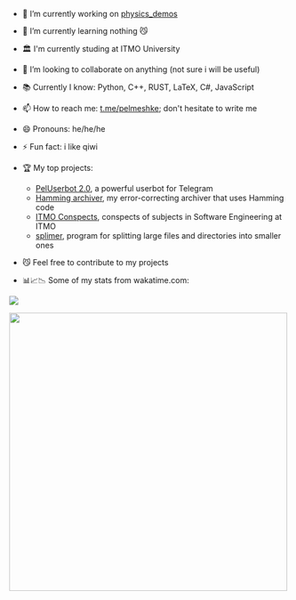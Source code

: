 - 🔭 I’m currently working on [physics_demos](https://github.com/pelmesh619/physics_demos)
- 🌱 I’m currently learning nothing 😼
- 🏛️ I'm currently studing at ITMO University
- 👯 I’m looking to collaborate on anything (not sure i will be useful)
- 📚 Currently I know: Python, C++, RUST, LaTeX, C#, JavaScript
- 📫 How to reach me: [t.me/pelmeshke](https://t.me/pelmeshke); don't hesitate to write me
- 😄 Pronouns: he/he/he
- ⚡ Fun fact: i like qiwi

- 🏆 My top projects:

  * [PelUserbot 2.0](https://github.com/pelmesh619/PelUserbot-2.0), a powerful userbot for Telegram
  * [Hamming archiver](https://github.com/pelmesh619/my_archiver), my error-correcting archiver that uses Hamming code
  * [ITMO Conspects](https://github.com/pelmesh619/itmo_conspects), conspects of subjects in Software Engineering at ITMO
  * [splimer](https://github.com/pelmesh619/splimer), program for splitting large files and directories into smaller ones

- 😼 Feel free to contribute to my projects

- 📊📈📉 Some of my stats from wakatime.com:

<a href="https://wakatime.com"><img src="https://wakatime.com/share/@pelmeshke/fc5fca3b-0452-4389-9d89-3a9289987756.svg"/></a>

<a href="https://wakatime.com"><img src="https://wakatime.com/share/@pelmeshke/503fba4c-53a6-48b0-9847-8229604672eb.svg" width="500px"/></a>

